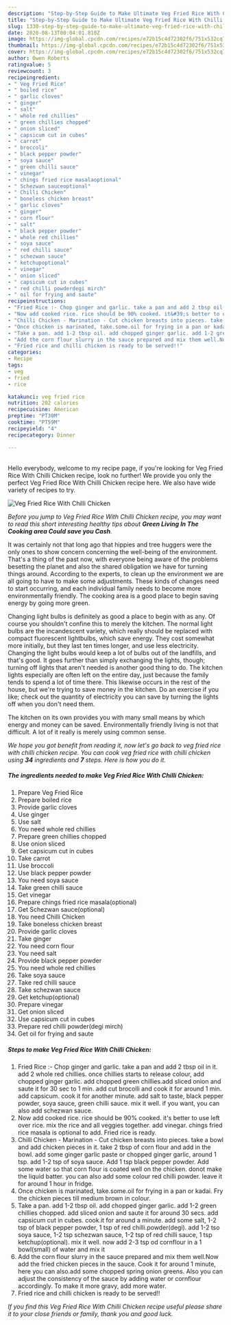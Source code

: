 ```yaml
---
description: "Step-by-Step Guide to Make Ultimate Veg Fried Rice With Chilli Chicken"
title: "Step-by-Step Guide to Make Ultimate Veg Fried Rice With Chilli Chicken"
slug: 1330-step-by-step-guide-to-make-ultimate-veg-fried-rice-with-chilli-chicken
date: 2020-08-13T00:04:01.810Z
image: https://img-global.cpcdn.com/recipes/e72b15c4d72302f6/751x532cq70/veg-fried-rice-with-chilli-chicken-recipe-main-photo.jpg
thumbnail: https://img-global.cpcdn.com/recipes/e72b15c4d72302f6/751x532cq70/veg-fried-rice-with-chilli-chicken-recipe-main-photo.jpg
cover: https://img-global.cpcdn.com/recipes/e72b15c4d72302f6/751x532cq70/veg-fried-rice-with-chilli-chicken-recipe-main-photo.jpg
author: Owen Roberts
ratingvalue: 5
reviewcount: 3
recipeingredient:
- " Veg Fried Rice"
- " boiled rice"
- " garlic cloves"
- " ginger"
- " salt"
- " whole red chillies"
- " green chillies chopped"
- " onion sliced"
- " capsicum cut in cubes"
- " carrot"
- " broccoli"
- " black pepper powder"
- " soya sauce"
- " green chilli sauce"
- " vinegar"
- " chings fried rice masalaoptional"
- " Schezwan sauceoptional"
- " Chilli Chicken"
- " boneless chicken breast"
- " garlic cloves"
- " ginger"
- " corn flour"
- " salt"
- " black pepper powder"
- " whole red chillies"
- " soya sauce"
- " red chilli sauce"
- " schezwan sauce"
- " ketchupoptional"
- " vinegar"
- " onion sliced"
- " capsicum cut in cubes"
- " red chilli powderdegi mirch"
- " oil for frying and saute"
recipeinstructions:
- "Fried Rice :- Chop ginger and garlic. take a pan and add 2 tbsp oil in it. add 2 whole red chillies. once chillies starts to release colour, add chopped ginger garlic. add chopped green chillies.add sliced onion and saute it for 30 sec to 1 min. add cut brocolli and cook it for around 1 min. add capsicum. cook it for another minute. add salt to taste, black pepper powder, soya sauce, green chilli sauce. mix it well. if you want, you can also add schezwan sauce."
- "Now add cooked rice. rice should be 90% cooked. it&#39;s better to use left over rice. mix the rice and all veggies together. add vinegar. chings fried rice masala is optional to add. Fried rice is ready."
- "Chilli Chicken - Marination - Cut chicken breasts into pieces. take a bowl and add chicken pieces in it. take 2 tbsp of corn flour and add in the bowl. add some ginger garlic paste or chopped ginger garlic, around 1 tsp. add 1-2 tsp of soya sauce. Add 1 tsp black pepper powder. Add some water so that corn flour is coated well on the chicken. donot make the liquid batter. you can also add some colour red chilli powder. leave it for around 1 hour in fridge."
- "Once chicken is marinated, take.some.oil for frying in a pan or kadai. Fry the chicken pieces till medium brown in colour."
- "Take a pan. add 1-2 tbsp oil. add chopped ginger garlic. add 1-2 green chillies chopped. add sliced onion and saute it for around 30 secs. add capsicum cut in cubes. cook.it for around a minute. add some salt, 1-2 tsp of black pepper powder, 1 tsp of red chilli.powder(degi). add 1-2 tso soya sauce, 1-2 tsp schezwan sauce, 1-2 tsp of red chilli sauce, 1 tsp ketchup(optional). mix it well. now add 2-3 tsp od cornflour in a 1 bowl(small) of water and mix it"
- "Add the corn flour slurry in the sauce prepared and mix them well.Now add the fried chicken pieces in the sauce. Cook it for around 1 minute, here you can also.add some chopped spring onion greens. Also you can adjust the consistency of the sauce by adding water or cornflour accordingly. To make it more gravy, add more water."
- "Fried rice and chilli chicken is ready to be served!!"
categories:
- Recipe
tags:
- veg
- fried
- rice

katakunci: veg fried rice 
nutrition: 202 calories
recipecuisine: American
preptime: "PT30M"
cooktime: "PT59M"
recipeyield: "4"
recipecategory: Dinner

---
```

<br>
Hello everybody, welcome to my recipe page, if you're looking for Veg Fried Rice With Chilli Chicken recipe, look no further! We provide you only the perfect Veg Fried Rice With Chilli Chicken recipe here. We also have wide variety of recipes to try.
<br>


![Veg Fried Rice With Chilli Chicken](https://img-global.cpcdn.com/recipes/e72b15c4d72302f6/751x532cq70/veg-fried-rice-with-chilli-chicken-recipe-main-photo.jpg)

<i>Before you jump to Veg Fried Rice With Chilli Chicken recipe, you may want to read this short interesting healthy tips about 
<strong>Green Living In The Cooking area Could save you Cash</strong>.</i>
</br>

It was certainly not that long ago that hippies and tree huggers were the only ones to show concern concerning the well-being of the environment. That's a thing of the past now, with everyone being aware of the problems besetting the planet and also the shared obligation we have for turning things around. According to the experts, to clean up the environment we are all going to have to make some adjustments. These kinds of changes need to start occurring, and each individual family needs to become more environmentally friendly. The cooking area is a good place to begin saving energy by going more green.

Changing light bulbs is definitely as good a place to begin with as any. Of course you shouldn't confine this to merely the kitchen. The normal light bulbs are the incandescent variety, which really should be replaced with compact fluorescent lightbulbs, which save energy. They cost somewhat more initially, but they last ten times longer, and use less electricity. Changing the light bulbs would keep a lot of bulbs out of the landfills, and that's good. It goes further than simply exchanging the lights, though; turning off lights that aren't needed is another good thing to do. The kitchen lights especially are often left on the entire day, just because the family tends to spend a lot of time there. This likewise occurs in the rest of the house, but we're trying to save money in the kitchen. Do an exercise if you like; check out the quantity of electricity you can save by turning the lights off when you don't need them.

The kitchen on its own provides you with many small means by which energy and money can be saved. Environmentally friendly living is not that difficult. A lot of it really is merely using common sense.


<i>We hope you got benefit from reading it, now let's go back to veg fried rice with chilli chicken recipe. You can cook veg fried rice with chilli chicken using <strong>34</strong> ingredients and <strong>7</strong> steps. Here is how you do it.
</i>

##### The ingredients needed to make Veg Fried Rice With Chilli Chicken:

1. Prepare  Veg Fried Rice
1. Prepare  boiled rice
1. Provide  garlic cloves
1. Use  ginger
1. Use  salt
1. You need  whole red chillies
1. Prepare  green chillies chopped
1. Use  onion sliced
1. Get  capsicum cut in cubes
1. Take  carrot
1. Use  broccoli
1. Use  black pepper powder
1. You need  soya sauce
1. Take  green chilli sauce
1. Get  vinegar
1. Prepare  chings fried rice masala(optional)
1. Get  Schezwan sauce(optional)
1. You need  Chilli Chicken
1. Take  boneless chicken breast
1. Provide  garlic cloves
1. Take  ginger
1. You need  corn flour
1. You need  salt
1. Provide  black pepper powder
1. You need  whole red chillies
1. Take  soya sauce
1. Take  red chilli sauce
1. Take  schezwan sauce
1. Get  ketchup(optional)
1. Prepare  vinegar
1. Get  onion sliced
1. Use  capsicum cut in cubes
1. Prepare  red chilli powder(degi mirch)
1. Get  oil for frying and saute


##### Steps to make Veg Fried Rice With Chilli Chicken:

1. Fried Rice :- Chop ginger and garlic. take a pan and add 2 tbsp oil in it. add 2 whole red chillies. once chillies starts to release colour, add chopped ginger garlic. add chopped green chillies.add sliced onion and saute it for 30 sec to 1 min. add cut brocolli and cook it for around 1 min. add capsicum. cook it for another minute. add salt to taste, black pepper powder, soya sauce, green chilli sauce. mix it well. if you want, you can also add schezwan sauce.
1. Now add cooked rice. rice should be 90% cooked. it&#39;s better to use left over rice. mix the rice and all veggies together. add vinegar. chings fried rice masala is optional to add. Fried rice is ready.
1. Chilli Chicken - Marination - Cut chicken breasts into pieces. take a bowl and add chicken pieces in it. take 2 tbsp of corn flour and add in the bowl. add some ginger garlic paste or chopped ginger garlic, around 1 tsp. add 1-2 tsp of soya sauce. Add 1 tsp black pepper powder. Add some water so that corn flour is coated well on the chicken. donot make the liquid batter. you can also add some colour red chilli powder. leave it for around 1 hour in fridge.
1. Once chicken is marinated, take.some.oil for frying in a pan or kadai. Fry the chicken pieces till medium brown in colour.
1. Take a pan. add 1-2 tbsp oil. add chopped ginger garlic. add 1-2 green chillies chopped. add sliced onion and saute it for around 30 secs. add capsicum cut in cubes. cook.it for around a minute. add some salt, 1-2 tsp of black pepper powder, 1 tsp of red chilli.powder(degi). add 1-2 tso soya sauce, 1-2 tsp schezwan sauce, 1-2 tsp of red chilli sauce, 1 tsp ketchup(optional). mix it well. now add 2-3 tsp od cornflour in a 1 bowl(small) of water and mix it
1. Add the corn flour slurry in the sauce prepared and mix them well.Now add the fried chicken pieces in the sauce. Cook it for around 1 minute, here you can also.add some chopped spring onion greens. Also you can adjust the consistency of the sauce by adding water or cornflour accordingly. To make it more gravy, add more water.
1. Fried rice and chilli chicken is ready to be served!!


<i>If you find this Veg Fried Rice With Chilli Chicken recipe useful please share it to your close friends or family, thank you and good luck.</i>
